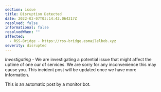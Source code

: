 ```yaml
---
section: issue
title: Disruption Detected
date: 2022-02-07T03:14:43.064217Z
resolved: false
informational: false
resolvedWhen: ""
affected:
  - RSS-Bridge - https://rss-bridge.esmailelbob.xyz
severity: disrupted
---
```

*Investigating* - We are investigating a potential issue that might affect the uptime of one our of services. We are sorry for any inconvenience this may cause you. This incident post will be updated once we have more information.

This is an automatic post by a monitor bot.
        